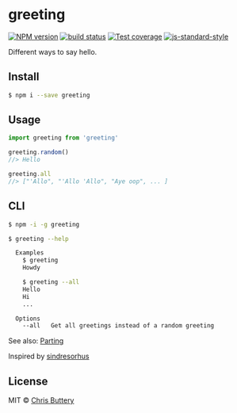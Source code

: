 # greeting

[![NPM version][npm-image]][npm-url]
[![build status][travis-image]][travis-url]
[![Test coverage][coveralls-image]][coveralls-url]
[![js-standard-style][standard-image]][standard-url]

Different ways to say hello.

## Install

```sh
$ npm i --save greeting
```

## Usage

```js
import greeting from 'greeting'

greeting.random()
//> Hello

greeting.all
//> ["'Allo", "'Allo 'Allo", "Aye oop", ... ]
```

## CLI

```sh
$ npm -i -g greeting
```

```sh
$ greeting --help

  Examples
    $ greeting
    Howdy

    $ greeting --all
    Hello
    Hi
    ...

  Options
    --all   Get all greetings instead of a random greeting
```

See also: [Parting](https://github.com/chrisbuttery/parting "Parting: Different ways to say good-bye.")

Inspired by [sindresorhus](https://github.com/sindresorhus/dog-names)

## License

MIT © [Chris Buttery](http://chrisbuttery.com)

[npm-image]: https://img.shields.io/npm/v/greeting.svg?style=flat-square
[npm-url]: https://npmjs.org/package/greeting
[travis-image]: https://img.shields.io/travis/chrisbuttery/greeting.svg?style=flat-square
[travis-url]: https://travis-ci.org/chrisbuttery/greeting
[standard-image]: https://img.shields.io/badge/code%20style-standard-brightgreen.svg?style=flat-square
[standard-url]: https://github.com/feross/standard
[coveralls-image]: https://img.shields.io/coveralls/chrisbuttery/greeting.svg?style=flat-square
[coveralls-url]: https://coveralls.io/r/chrisbuttery/greeting?branch=master
